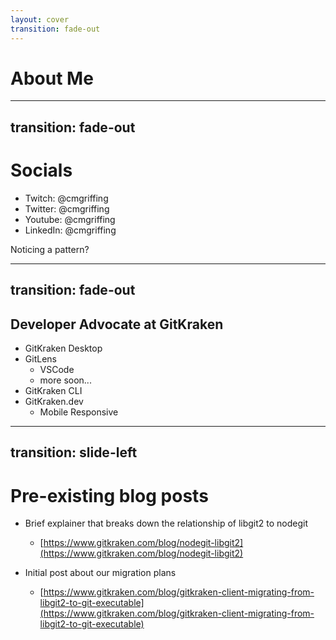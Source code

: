 ```yaml
---
layout: cover
transition: fade-out
---
```


# About Me

---
transition: fade-out
---

# Socials

- Twitch: @cmgriffing
- Twitter: @cmgriffing
- Youtube: @cmgriffing
- LinkedIn: @cmgriffing

Noticing a pattern?

---
transition: fade-out
---

## Developer Advocate at GitKraken

- GitKraken Desktop
- GitLens
    - VSCode
    - more soon...
- GitKraken CLI
- GitKraken.dev
    - Mobile Responsive

<!-- 

We want to meet developers where they are already.

This is also my first role as a Developer Advocate, so I'm sorry if that felt like marketing.

I feel like the GitKraken thing is directly relevant to later parts of this talk, though.

-->

---
transition: slide-left
---

# Pre-existing blog posts

- Brief explainer that breaks down the relationship of libgit2 to nodegit
    - [https://www.gitkraken.com/blog/nodegit-libgit2](https://www.gitkraken.com/blog/nodegit-libgit2)

- Initial post about our migration plans
    - [https://www.gitkraken.com/blog/gitkraken-client-migrating-from-libgit2-to-git-executable](https://www.gitkraken.com/blog/gitkraken-client-migrating-from-libgit2-to-git-executable)
